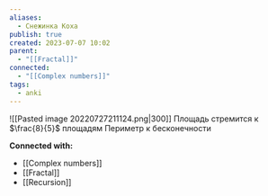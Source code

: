 ```yaml
---
aliases:
  - Снежинка Коха
publish: true
created: 2023-07-07 10:02
parent:
  - "[[Fractal]]"
connected:
  - "[[Complex numbers]]"
tags:
  - anki
---
```

![[Pasted image 20220727211124.png|300]]
Площадь стремится к $\frac{8}{5}$ площадям
Периметр к бесконечности





**Connected with:**
- [[Complex numbers]]
- [[Fractal]]
- [[Recursion]]


